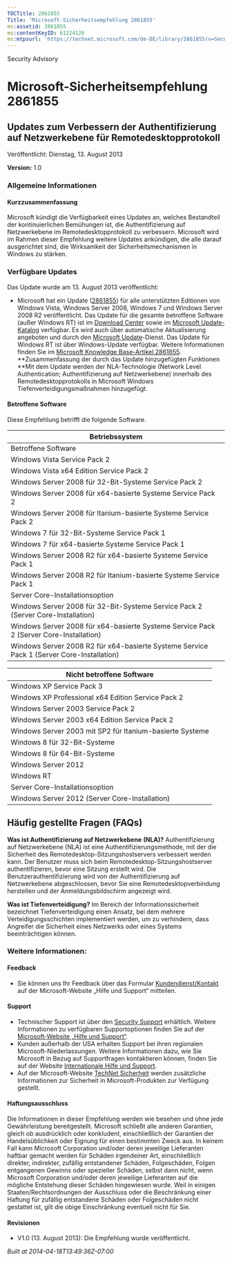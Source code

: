 ```yaml
---
TOCTitle: 2861855
Title: 'Microsoft-Sicherheitsempfehlung 2861855'
ms:assetid: 2861855
ms:contentKeyID: 61224126
ms:mtpsurl: 'https://technet.microsoft.com/de-DE/library/2861855(v=Security.10)'
---
```


Security Advisory

Microsoft-Sicherheitsempfehlung 2861855
=======================================

Updates zum Verbessern der Authentifizierung auf Netzwerkebene für Remotedesktopprotokoll
-----------------------------------------------------------------------------------------

Veröffentlicht: Dienstag, 13. August 2013

**Version:** 1.0

### Allgemeine Informationen

#### Kurzzusammenfassung

Microsoft kündigt die Verfügbarkeit eines Updates an, welches Bestandteil der kontinuierlichen Bemühungen ist, die Authentifizierung auf Netzwerkebene im Remotedesktopprotokoll zu verbessern. Microsoft wird im Rahmen dieser Empfehlung weitere Updates ankündigen, die alle darauf ausgerichtet sind, die Wirksamkeit der Sicherheitsmechanismen in Windows zu stärken.

### Verfügbare Updates

Das Update wurde am 13. August 2013 veröffentlicht:

-   Microsoft hat ein Update ([2861855](https://support.microsoft.com/kb/2861855)) für alle unterstützten Editionen von Windows Vista, Windows Server 2008, Windows 7 und Windows Server 2008 R2 veröffentlicht. Das Update für die gesamte betroffene Software (außer Windows RT) ist im [Download Center](http://www.microsoft.com/download/default.aspx) sowie im [Microsoft Update-Katalog](http://go.microsoft.com/fwlink/?linkid=96155) verfügbar. Es wird auch über automatische Aktualisierung angeboten und durch den [Microsoft Update](http://go.microsoft.com/fwlink/?linkid=40747&displaylang=de)-Dienst. Das Update für Windows RT ist über Windows-Update verfügbar. Weitere Informationen finden Sie im [Microsoft Knowledge Base-Artikel 2861855](https://support.microsoft.com/kb/2861855).
    **Zusammenfassung der durch das Update hinzugefügten Funktionen
    **Mit dem Update werden der NLA-Technologie (Network Level Authentication; Authentifizierung auf Netzwerkebene) innerhalb des Remotedesktopprotokolls in Microsoft Windows Tiefenverteidigungsmaßnahmen hinzugefügt.

#### Betroffene Software

Diese Empfehlung betrifft die folgende Software.

| Betriebssystem                                                                            |
|-------------------------------------------------------------------------------------------|
| Betroffene Software                                                                       |
| Windows Vista Service Pack 2                                                              |
| Windows Vista x64 Edition Service Pack 2                                                  |
| Windows Server 2008 für 32-Bit-Systeme Service Pack 2                                     |
| Windows Server 2008 für x64-basierte Systeme Service Pack 2                               |
| Windows Server 2008 für Itanium-basierte Systeme Service Pack 2                           |
| Windows 7 für 32-Bit-Systeme Service Pack 1                                               |
| Windows 7 für x64-basierte Systeme Service Pack 1                                         |
| Windows Server 2008 R2 für x64-basierte Systeme Service Pack 1                            |
| Windows Server 2008 R2 für Itanium-basierte Systeme Service Pack 1                        |
| Server Core-Installationsoption                                                           |
| Windows Server 2008 für 32-Bit-Systeme Service Pack 2 (Server Core-Installation)          |
| Windows Server 2008 für x64-basierte Systeme Service Pack 2 (Server Core-Installation)    |
| Windows Server 2008 R2 für x64-basierte Systeme Service Pack 1 (Server Core-Installation) |

| Nicht betroffene Software                                |
|----------------------------------------------------------|
| Windows XP Service Pack 3                                |
| Windows XP Professional x64 Edition Service Pack 2       |
| Windows Server 2003 Service Pack 2                       |
| Windows Server 2003 x64 Edition Service Pack 2           |
| Windows Server 2003 mit SP2 für Itanium-basierte Systeme |
| Windows 8 für 32-Bit-Systeme                             |
| Windows 8 für 64-Bit-Systeme                             |
| Windows Server 2012                                      |
| Windows RT                                               |
| Server Core-Installationsoption                          |
| Windows Server 2012 (Server Core-Installation)           |

Häufig gestellte Fragen (FAQs)
------------------------------

<span></span>
**Was ist Authentifizierung auf Netzwerkebene** **(NLA)?**
Authentifizierung auf Netzwerkebene (NLA) ist eine Authentifizierungsmethode, mit der die Sicherheit des Remotedesktop-Sitzungshostservers verbessert werden kann. Der Benutzer muss sich beim Remotedesktop-Sitzungshostserver authentifizieren, bevor eine Sitzung erstellt wird. Die Benutzerauthentifizierung wird von der Authentifizierung auf Netzwerkebene abgeschlossen, bevor Sie eine Remotedesktopverbindung herstellen und der Anmeldungsbildschirm angezeigt wird.

**Was ist Tiefenverteidigung?**
Im Bereich der Informationssicherheit bezeichnet Tiefenverteidigung einen Ansatz, bei dem mehrere Verteidigungsschichten implementiert werden, um zu verhindern, dass Angreifer die Sicherheit eines Netzwerks oder eines Systems beeinträchtigen können.

### Weitere Informationen:

#### Feedback

-   Sie können uns Ihr Feedback über das Formular [Kundendienst/Kontakt](https://support.microsoft.com/common/survey.aspx?scid=sw;en;1257&showpage=1&ws=technet&sd=tech) auf der Microsoft-Website „Hilfe und Support“ mitteilen.

#### Support

-   Technischer Support ist über den [Security Support](http://go.microsoft.com/fwlink/?linkid=21131) erhältlich. Weitere Informationen zu verfügbaren Supportoptionen finden Sie auf der [Microsoft-Website „Hilfe und Support“](http://support.microsoft.com/).
-   Kunden außerhalb der USA erhalten Support bei ihren regionalen Microsoft-Niederlassungen. Weitere Informationen dazu, wie Sie Microsoft in Bezug auf Supportfragen kontaktieren können, finden Sie auf der Website [Internationale Hilfe und Support](http://go.microsoft.com/fwlink/?linkid=21155).
-   Auf der Microsoft-Website [TechNet Sicherheit](http://technet.microsoft.com/de-de/security/default.aspx) werden zusätzliche Informationen zur Sicherheit in Microsoft-Produkten zur Verfügung gestellt.

#### Haftungsausschluss

Die Informationen in dieser Empfehlung werden wie besehen und ohne jede Gewährleistung bereitgestellt. Microsoft schließt alle anderen Garantien, gleich ob ausdrücklich oder konkludent, einschließlich der Garantien der Handelsüblichkeit oder Eignung für einen bestimmten Zweck aus. In keinem Fall kann Microsoft Corporation und/oder deren jeweilige Lieferanten haftbar gemacht werden für Schäden irgendeiner Art, einschließlich direkter, indirekter, zufällig entstandener Schäden, Folgeschäden, Folgen entgangenen Gewinns oder spezieller Schäden, selbst dann nicht, wenn Microsoft Corporation und/oder deren jeweilige Lieferanten auf die mögliche Entstehung dieser Schäden hingewiesen wurde. Weil in einigen Staaten/Rechtsordnungen der Ausschluss oder die Beschränkung einer Haftung für zufällig entstandene Schäden oder Folgeschäden nicht gestattet ist, gilt die obige Einschränkung eventuell nicht für Sie.

#### Revisionen

-   V1.0 (13. August 2013): Die Empfehlung wurde veröffentlicht.

*Built at 2014-04-18T13:49:36Z-07:00*
